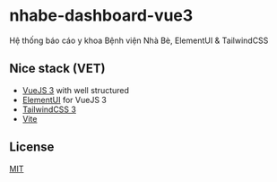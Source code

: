 # nhabe-dashboard-vue3

Hệ thống báo cáo y khoa Bệnh viện Nhà Bè, ElementUI &amp; TailwindCSS

## Nice stack (VET)

- [VueJS 3](https://vuejs.org) with well structured
- [ElementUI](https://element-plus.org/en-US/) for VueJS 3
- [TailwindCSS 3](https://tailwindcss.com)
- [Vite](https://vitejs.dev)

## License

[MIT](https://opensource.org/licenses/MIT)
